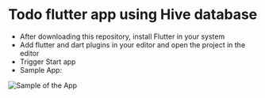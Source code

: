 # Todo flutter app using Hive database
- After downloading this repository, install Flutter in your system
- Add flutter and dart plugins in your editor and open the project in the editor
- Trigger Start app
- Sample App:

 ![Sample of the App](https://media.giphy.com/media/SYLeuDTE2tXAz5oIQJ/giphy.gif)
